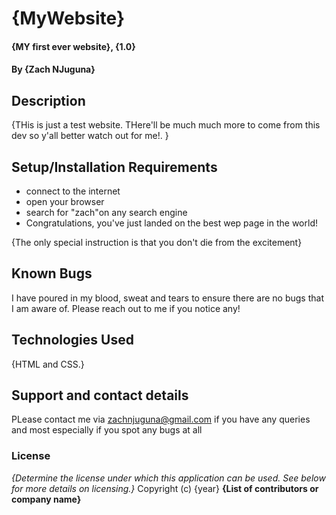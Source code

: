 # {MyWebsite}
#### {MY first ever website}, {1.0}
#### By **{Zach NJuguna}**
## Description
{THis is just a test website. THere'll be much much more to come from this dev so y'all better watch out for me!. }
## Setup/Installation Requirements
* connect to the internet
* open your browser
* search for "zach"on any search engine
* Congratulations, you've just landed on the best wep page in the world!

{The only special instruction is that you don't die from the excitement}
## Known Bugs
I have poured in my blood, sweat and tears to ensure there are no bugs that I am aware of. Please reach out to me if you notice any!
## Technologies Used
{HTML and CSS.}
## Support and contact details
PLease contact me via zachnjuguna@gmail.com if you have any queries and most especially if you spot any bugs at all
### License
*{Determine the license under which this application can be used.  See below for more details on licensing.}*
Copyright (c) {year} **{List of contributors or company name}**